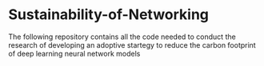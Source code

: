 # Sustainability-of-Networking
The following repository contains all the code needed to conduct the research of developing an adoptive startegy to reduce the carbon footprint of deep learning neural network models 
